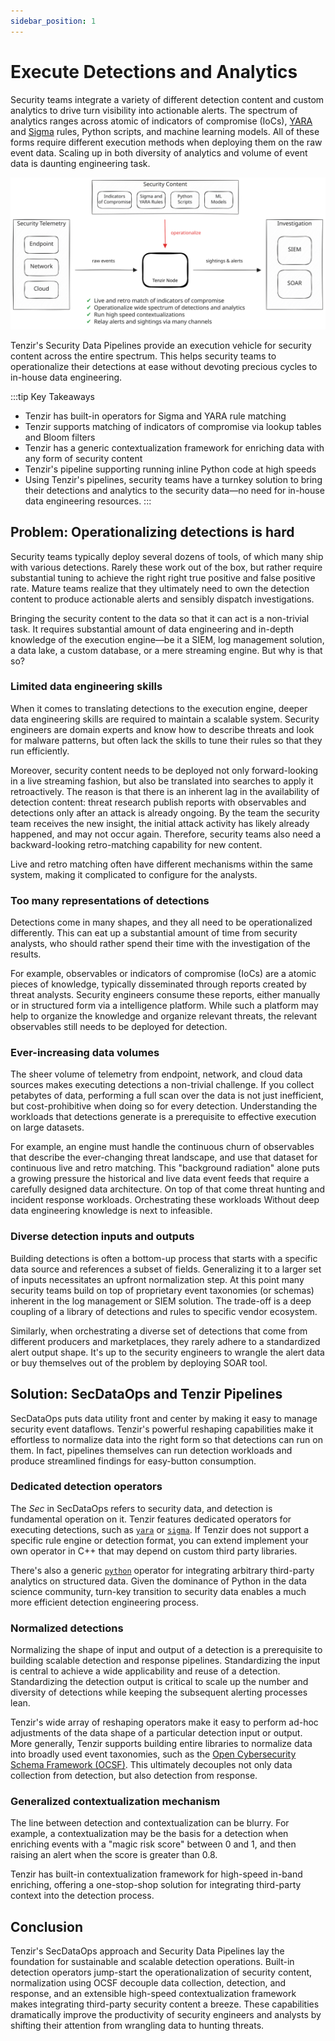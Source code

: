 ```yaml
---
sidebar_position: 1
---
```


# Execute Detections and Analytics

Security teams integrate a variety of different detection content and custom
analytics to drive turn visibility into actionable alerts. The spectrum of
analytics ranges across atomic of indicators of compromise (IoCs),
[YARA](https://yara.readthedocs.io/) and [Sigma](https://sigmahq.io) rules,
Python scripts, and machine learning models. All of these forms require
different execution methods when deploying them on the raw event data. Scaling
up in both diversity of analytics and volume of event data is daunting
engineering task.

![Operationalize Security Content](execute-detections.excalidraw.svg)

Tenzir's Security Data Pipelines provide an execution vehicle for security
content across the entire spectrum. This helps security teams to operationalize
their detections at ease without devoting precious cycles to in-house data
engineering.

:::tip Key Takeaways
- Tenzir has built-in operators for Sigma and YARA rule matching
- Tenzir supports matching of indicators of compromise via lookup tables and
  Bloom filters
- Tenzir has a generic contextualization framework for enriching data with any
  form of security content
- Tenzir's pipeline supporting running inline Python code at high speeds
- Using Tenzir's pipelines, security teams have a turnkey solution to bring
  their detections and analytics to the security data—no need for in-house data
  engineering resources.
:::

## Problem: Operationalizing detections is hard

Security teams typically deploy several dozens of tools, of which many ship with
various detections. Rarely these work out of the box, but rather require
substantial tuning to achieve the right right true positive and false positive
rate. Mature teams realize that they ultimately need to own the detection
content to produce actionable alerts and sensibly dispatch investigations.

Bringing the security content to the data so that it can act is a non-trivial
task. It requires substantial amount of data engineering and in-depth knowledge
of the execution engine—be it a SIEM, log management solution, a data lake, a
custom database, or a mere streaming engine. But why is that so?

### Limited data engineering skills

When it comes to translating detections to the execution engine, deeper data
engineering skills are required to maintain a scalable system. Security
engineers are domain experts and know how to describe threats and look for
malware patterns, but often lack the skills to tune their rules so that they run
efficiently.

Moreover, security content needs to be deployed not only forward-looking in
a live streaming fashion, but also be translated into searches to apply it
retroactively. The reason is that there is an inherent lag in the availability
of detection content: threat research publish reports with observables and
detections only after an attack is already ongoing. By the team the security
team receives the new insight, the initial attack activity has likely already
happened, and may not occur again. Therefore, security teams also need a
backward-looking retro-matching capability for new content.

Live and retro matching often have different mechanisms within the same system,
making it complicated to configure for the analysts.

### Too many representations of detections

Detections come in many shapes, and they all need to be operationalized
differently. This can eat up a substantial amount of time from security
analysts, who should rather spend their time with the investigation of the
results.

For example, observables or indicators of compromise (IoCs) are a atomic pieces
of knowledge, typically disseminated through reports created by threat analysts.
Security engineers consume these reports, either manually or in structured form
via a intelligence platform. While such a platform may help to organize the
knowledge and organize relevant threats, the relevant observables still needs to
be deployed for detection.

### Ever-increasing data volumes

The sheer volume of telemetry from endpoint, network, and cloud data sources
makes executing detections a non-trivial challenge. If you collect petabytes of
data, performing a full scan over the data is not just inefficient, but
cost-prohibitive when doing so for every detection. Understanding the workloads
that detections generate is a prerequisite to effective execution on large
datasets.

For example, an engine must handle the continuous churn of observables
that describe the ever-changing threat landscape, and use that dataset for
continuous live and retro matching. This "background radiation" alone puts a
growing pressure the historical and live data event feeds that require a
carefully designed data architecture. On top of that come threat hunting and
incident response workloads. Orchestrating these workloads Without deep data
engineering knowledge is next to infeasible.

### Diverse detection inputs and outputs

Building detections is often a bottom-up process that starts with a specific
data source and references a subset of fields. Generalizing it to a larger set
of inputs necessitates an upfront normalization step. At this point many
security teams build on top of proprietary event taxonomies (or schemas)
inherent in the log management or SIEM solution. The trade-off is a deep
coupling of a library of detections and rules to specific vendor ecosystem.

Similarly, when orchestrating a diverse set of detections that come from
different producers and marketplaces, they rarely adhere to a standardized alert
output shape. It's up to the security engineers to wrangle the alert data or
buy themselves out of the problem by deploying SOAR tool.

## Solution: SecDataOps and Tenzir Pipelines

SecDataOps puts data utility front and center by making it easy to manage
security event dataflows. Tenzir's powerful reshaping capabilities make it
effortless to normalize data into the right form so that detections can run on
them. In fact, pipelines themselves can run detection workloads and produce
streamlined findings for easy-button consumption.

### Dedicated detection operators

The *Sec* in SecDataOps refers to security data, and detection is fundamental
operation on it. Tenzir features dedicated operators for executing detections,
such as [`yara`](../operators/transformations/yara.md) or
[`sigma`](../operators/transformations/sigma.md). If Tenzir does not support a
specific rule engine or detection format, you can extend implement your own
operator in C++ that may depend on custom third party libraries.

There's also a generic [`python`](../operators/transformations/python.md)
operator for integrating arbitrary third-party analytics on structured data.
Given the dominance of Python in the data science community, turn-key
transition to security data enables a much more efficient detection engineering
process.

### Normalized detections

Normalizing the shape of input and output of a detection is a prerequisite to
building scalable detection and response pipelines. Standardizing the input is
central to achieve a wide applicability and reuse of a detection. Standardizing
the detection output is critical to scale up the number and diversity of
detections while keeping the subsequent alerting processes lean.

Tenzir's wide array of reshaping operators make it easy to perform ad-hoc
adjustments of the data shape of a particular detection input or output. More
generally, Tenzir supports building entire libraries to normalize data into
broadly used event taxonomies, such as the [Open Cybersecurity Schema Framework
(OCSF)](https://ocsf.io). This ultimately decouples not only data collection
from detection, but also detection from response.

### Generalized contextualization mechanism

The line between detection and contextualization can be blurry. For example,
a contextualization may be the basis for a detection when enriching events with
a "magic risk score" between 0 and 1, and then raising an alert when the score
is greater than 0.8.

Tenzir has built-in contextualization framework for high-speed in-band
enriching, offering a one-stop-shop solution for integrating third-party context
into the detection process.

## Conclusion

Tenzir's SecDataOps approach and Security Data Pipelines lay the foundation for
sustainable and scalable detection operations. Built-in detection operators
jump-start the operationalization of security content, normalization using OCSF
decouple data collection, detection, and response, and an extensible high-speed
contextualization framework makes integrating third-party security content a
breeze. These capabilities dramatically improve the productivity of security
engineers and analysts by shifting their attention from wrangling data to
hunting threats.
